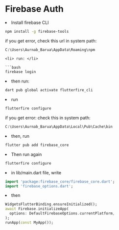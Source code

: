 # Firebase Auth
<li> Install firebase CLI </li>

```bash
npm install -g firebase-tools
```

if you get error, check this url in system path:

```txt
C:\Users\Aurnab_Barua\AppData\Roaming\npm

<li> run: </li>

```bash
firebase login
```

<li> then run:
</li>

```bash
dart pub global activate flutterfire_cli
```


<li> run </li>

```bash
flutterfire configure
```
if you get error: check this in system path:

```txt
C:\Users\Aurnab_Barua\AppData\Local\Pub\Cache\bin
```

<li> then, run </li>

```bash
flutter pub add firebase_core
```

<li> Then run again </li>

```bash
flutterfire configure
```

<li> in lib/main.dart file, write </li>

```dart
import 'package:firebase_core/firebase_core.dart';
import 'firebase_options.dart';
```

<li> then </li>

```dart
WidgetsFlutterBinding.ensureInitialized();
await Firebase.initializeApp(
  options: DefaultFirebaseOptions.currentPlatform,
);
runApp(const MyApp());
```


